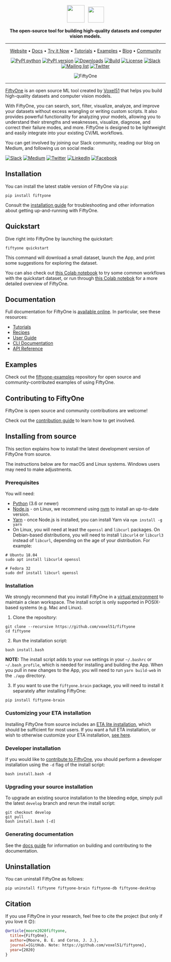<div align="center">

<!-- prettier-ignore -->
<img src="https://user-images.githubusercontent.com/25985824/106288517-2422e000-6216-11eb-871d-26ad2e7b1e59.png" height="55px"> &nbsp;
<img src="https://user-images.githubusercontent.com/25985824/106288518-24bb7680-6216-11eb-8f10-60052c519586.png" height="50px">

**The open-source tool for building high-quality datasets and computer vision
models.**

---

<p align="center">
  <a href="https://voxel51.com/fiftyone">Website</a> •
  <a href="https://voxel51.com/docs/fiftyone">Docs</a> •
  <a href="https://colab.research.google.com/github/voxel51/fiftyone-examples/blob/master/examples/quickstart.ipynb">Try it Now</a> •
  <a href="https://voxel51.com/docs/fiftyone/tutorials/index.html">Tutorials</a> •
  <a href="https://github.com/voxel51/fiftyone-examples">Examples</a> •
  <a href="https://medium.com/voxel51">Blog</a> •
  <a href="https://join.slack.com/t/fiftyone-users/shared_invite/zt-gtpmm76o-9AjvzNPBOzevBySKzt02gg">Community</a>
</p>

[![PyPI python](https://img.shields.io/pypi/pyversions/fiftyone)](https://pypi.org/project/fiftyone)
[![PyPI version](https://badge.fury.io/py/fiftyone.svg)](https://pypi.org/project/fiftyone)
[![Downloads](https://pepy.tech/badge/fiftyone)](https://pepy.tech/project/fiftyone)
[![Build](https://github.com/voxel51/fiftyone/workflows/Build/badge.svg?branch=develop&event=push)](https://github.com/voxel51/fiftyone/actions?query=workflow%3ABuild)
[![License](https://img.shields.io/badge/License-Apache%202.0-blue.svg)](LICENSE)
[![Slack](https://img.shields.io/badge/slack-chat-green.svg?logo=slack)](https://join.slack.com/t/fiftyone-users/shared_invite/zt-gtpmm76o-9AjvzNPBOzevBySKzt02gg)
[![Mailing list](http://bit.ly/2Md9rxM)](https://share.hsforms.com/1zpJ60ggaQtOoVeBqIZdaaA2ykyk)
[![Twitter](https://img.shields.io/twitter/follow/Voxel51?style=social)](https://twitter.com/voxel51)

<img alt="FiftyOne" src="https://user-images.githubusercontent.com/25985824/96070012-5c6fff80-0e6d-11eb-84d0-a88f8b026ee1.png">

</div>

---

[FiftyOne](http://www.voxel51.com/docs/fiftyone) is an open source ML tool
created by [Voxel51](https://voxel51.com) that helps you build high-quality
datasets and computer vision models.

With FiftyOne, you can search, sort, filter, visualize, analyze, and improve
your datasets without excess wrangling or writing custom scripts. It also
provides powerful functionality for analyzing your models, allowing you to
understand their strengths and weaknesses, visualize, diagnose, and correct
their failure modes, and more. FiftyOne is designed to be lightweight and
easily integrate into your existing CV/ML workflows.

You can get involved by joining our Slack community, reading our blog on
Medium, and following us on social media:

[![Slack](https://img.shields.io/badge/Slack-4A154B?logo=slack&logoColor=white)](https://join.slack.com/t/fiftyone-users/shared_invite/zt-gtpmm76o-9AjvzNPBOzevBySKzt02gg)
[![Medium](https://img.shields.io/badge/Medium-12100E?logo=medium&logoColor=white)](https://medium.com/voxel51)
[![Twitter](https://img.shields.io/badge/Twitter-1DA1F2?logo=twitter&logoColor=white)](https://twitter.com/voxel51)
[![LinkedIn](https://img.shields.io/badge/LinkedIn-0077B5?logo=linkedin&logoColor=white)](https://www.linkedin.com/company/voxel51)
[![Facebook](https://img.shields.io/badge/Facebook-1877F2?logo=facebook&logoColor=white)](https://www.facebook.com/voxel51)

## Installation

You can install the latest stable version of FiftyOne via `pip`:

```shell
pip install fiftyone
```

Consult the
[installation guide](https://voxel51.com/docs/fiftyone/getting_started/install.html)
for troubleshooting and other information about getting up-and-running with
FiftyOne.

## Quickstart

Dive right into FiftyOne by launching the quickstart:

```shell
fiftyone quickstart
```

This command will download a small dataset, launch the App, and print some
suggestions for exploring the dataset.

You can also check out
[this Colab notebook](https://colab.research.google.com/github/voxel51/fiftyone-examples/blob/master/examples/quickstart.ipynb)
to try some common workflows with the quickstart dataset, or run through
[this Colab notebok](https://colab.research.google.com/github/voxel51/fiftyone-examples/blob/master/examples/walkthrough.ipynb)
for a more detailed overview of FiftyOne.

## Documentation

Full documentation for FiftyOne is
[available online](https://voxel51.com/docs/fiftyone). In particular, see these
resources:

-   [Tutorials](https://voxel51.com/docs/fiftyone/tutorials/index.html)
-   [Recipes](https://voxel51.com/docs/fiftyone/recipes/index.html)
-   [User Guide](https://voxel51.com/docs/fiftyone/user_guide/index.html)
-   [CLI Documentation](https://voxel51.com/docs/fiftyone/cli/index.html)
-   [API Reference](https://voxel51.com/docs/fiftyone/api/fiftyone.html)

## Examples

Check out the [fiftyone-examples](https://github.com/voxel51/fiftyone-examples)
repository for open source and community-contributed examples of using
FiftyOne.

## Contributing to FiftyOne

FiftyOne is open source and community contributions are welcome!

Check out the
[contribution guide](https://github.com/voxel51/fiftyone/blob/develop/CONTRIBUTING.md)
to learn how to get involved.

## Installing from source

This section explains how to install the latest development version of FiftyOne
from source.

The instructions below are for macOS and Linux systems. Windows users may need
to make adjustments.

### Prerequisites

You will need:

-   [Python](https://www.python.org) (3.6 or newer)
-   [Node.js](https://nodejs.org) - on Linux, we recommend using
    [nvm](https://github.com/nvm-sh/nvm) to install an up-to-date version.
-   [Yarn](https://yarnpkg.com) - once Node.js is installed, you can install
    Yarn via `npm install -g yarn`
-   On Linux, you will need at least the `openssl` and `libcurl` packages. On
    Debian-based distributions, you will need to install `libcurl4` or
    `libcurl3` instead of `libcurl`, depending on the age of your distribution.
    For example:

```shell
# Ubuntu 18.04
sudo apt install libcurl4 openssl

# Fedora 32
sudo dnf install libcurl openssl
```

### Installation

We strongly recommend that you install FiftyOne in a
[virtual environment](https://voxel51.com/docs/fiftyone/getting_started/virtualenv.html)
to maintain a clean workspace. The install script is only supported in
POSIX-based systems (e.g. Mac and Linux).

1. Clone the repository:

```shell
git clone --recursive https://github.com/voxel51/fiftyone
cd fiftyone
```

2. Run the installation script:

```shell
bash install.bash
```

**NOTE:** The install script adds to your `nvm` settings in your `~/.bashrc` or
`~/.bash_profile`, which is needed for installing and building the App. When
you pull in new changes to the App, you will need to run `yarn build-web` in
the `./app` directory.

3. If you want to use the `fiftyone.brain` package, you will need to install it
   separately after installing FiftyOne:

```shell
pip install fiftyone-brain
```

### Customizing your ETA installation

Installing FiftyOne from source includes an
[ETA lite installation](https://github.com/voxel51/eta#lite-installation),
which should be sufficient for most users. If you want a full ETA installation,
or wish to otherwise customize your ETA installation,
[see here](https://github.com/voxel51/eta).

### Developer installation

If you would like to
[contribute to FiftyOne](https://github.com/voxel51/fiftyone/blob/develop/CONTRIBUTING.md),
you should perform a developer installation using the `-d` flag of the install
script:

```shell
bash install.bash -d
```

### Upgrading your source installation

To upgrade an existing source installation to the bleeding edge, simply pull
the latest `develop` branch and rerun the install script:

```shell
git checkout develop
git pull
bash install.bash [-d]
```

### Generating documentation

See the
[docs guide](https://github.com/voxel51/fiftyone/blob/develop/docs/docs_guide.md)
for information on building and contributing to the documentation.

## Uninstallation

You can uninstall FiftyOne as follows:

```shell
pip uninstall fiftyone fiftyone-brain fiftyone-db fiftyone-desktop
```

## Citation

If you use FiftyOne in your research, feel free to cite the project (but only
if you love it 😊):

```bibtex
@article{moore2020fiftyone,
  title={FiftyOne},
  author={Moore, B. E. and Corso, J. J.},
  journal={GitHub. Note: https://github.com/voxel51/fiftyone},
  year={2020}
}
```
